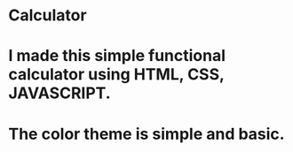 # Calculator
# I made this simple functional calculator using HTML, CSS, JAVASCRIPT.
# The color theme is simple and basic.
